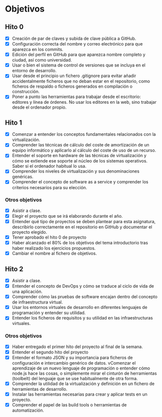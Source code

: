 # Objetivos
## Hito 0
* [x] Creación de par de claves y subida de clave pública a GitHub.
* [x] Configuración correcta del nombre y correo electrónico para que aparezca en los commits.
* [x] Edición del perfil en GitHub para que aparezca nombre completo y ciudad, así como universidad.
* [x] Usar o bien el sistema de control de versiones que se incluya en el entorno de desarrollo.
* [x] Usar desde el principio un fichero .gitignore para evitar añadir accidentalmente ficheros que no deban estar en el repositorio, como ficheros de respaldo o ficheros generados en compilación o construcción.
* [x] Poner a punto las herramientas para trabajar desde el escritorio: editores y línea de órdenes. No usar los editores en la web, sino trabajar desde el ordenador propio.  

## Hito 1
* [x] Comenzar a entender los conceptos fundamentales relacionados con la virtualización.
* [x] Comprender las técnicas de cálculo del coste de amortización de un equipo informático y aplicarlo al cálculo del coste de uso de un recurso.
* [x] Entender el soporte en hardware de las técnicas de virtualización y cómo se extiende ese soporte al núcleo de los sistemas operativos. Saber si el ordenador habitual lo usa.
* [x]  Comprender los niveles de virtualización y sus denominaciones genéricas.
* [x]  Comprender el concepto de software as a service y comprender los criterios necesarios para su elección.

### Otros objetivos
* [x] Asistir a clase.
* [x] Elegir el proyecto que se irá elaborando durante el año.
* [x] Entender qué tipo de proyectos se deben plantear para esta asignatura, describirlo correctamente en el repositorio en GitHub y documentar el proyecto elegido.
* [x] Tener aprobado el hito 0 de proyecto
* [x] Haber alcanzado el 80% de los objetivos del tema introductorio tras haber realizado los ejercicios propuestos.
* [x] Cambiar el nombre al fichero de objetivos.

## Hito 2
* [x] Asistir a clase.
* [x] Entender el concepto de DevOps y cómo se traduce al ciclo de vida de una aplicación.
* [x] Comprender cómo las pruebas de software encajan dentro del concepto de infraestructura virtual.
* [x] Usar los entornos virtuales de desarrollo en diferentes lenguajes de programación y entender su utilidad.
* [x] Entender los ficheros de requisitos y su utilidad en las infraestructuras virtuales.

### Otros objetivos
* [x] Haber entregado el primer hito del proyecto al final de la semana.
* [x] Entender el segundo hito del proyecto
* [x] Entender el formato JSON y su importancia para ficheros de configuración e intercambio genérico de datos.
vComenzar el aprendizaje de un nuevo lenguaje de programación o entender cómo node.js hace las cosas, o simplemente mirar el cinturón de herramientas (toolbelt) del lenguaje que se use habitualmente de otra forma.
* [x] Comprender la utilidad de la virtualización y definición en un fichero de herramientas de desarrollo.
* [x] Instalar las herramientas necesarias para crear y aplicar tests en un proyecto.
* [x] Comprender el papel de las build tools o herramientas de automatización.
